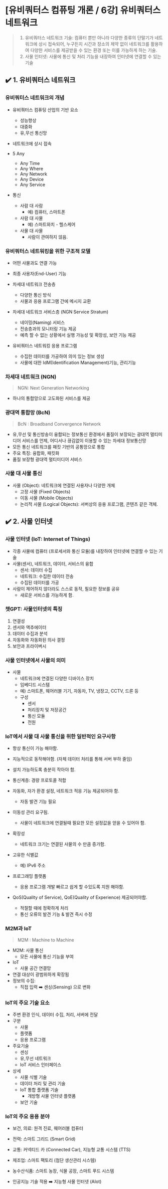 # [유비쿼터스 컴퓨팅 개론 / 6강] 유비쿼터스 네트워크

> 1. 유비쿼터스 네트워크 기술: 컴퓨터 뿐만 아니라 다양한 종류의 단말기가 네트워크에 상시 접속되어, 누구든지 시간과 장소의 제약 없이 네트워크를 활용하여 다양한 서비스를 제공받을 수 있는 환경 또는 이를 가능하게 하는 기술.
> 2. 사물 인터넷: 사물에 통신 및 처리 기능을 내장하여 인터넷에 연결할 수 있는 기술

## ✔️ 1. 유비쿼터스 네트워크

### 유비쿼터스 네트워크의 개념

- 유비쿼터스 컴퓨팅 산업의 기반 요소
  - 성능향상
  - 대중화
  - 유,무선 통신망
- 네트워크에 상시 접속
- 5 Any
  - Any Time
  - Any Where
  - Any Network
  - Any Device
  - Any Service

- 통신
  - 사람 대 사람
    - 예) 컴퓨터, 스마트폰
  - 사람 대 사물
    - 예) 스마트와치 - 헬스케어
  - 사물 대 사물
    - 사람이 관여하지 않음.

### 유비쿼터스 네트워킹을 위한 구조적 모델

- 어떤 사물과도 연결 가능

- 최종 사용자(End-User) 기능
- 차세대 네트워크 전송층
  - 다양한 통신 방식
  - 사물과 응용 프로그램 간에 메시지 교환
- 차세대 네트워크 서비스층 (NGN Service Stratum)
  - 네이밍(Naming) 서비스
  - 전송층과의 모니터링 기능 제공
  - 예측 할 수 없는 상황에서 실행 가능성 및 확장성, 보안 기능 제공
- 유비쿼터스 네트워킹 응용 프로그램
  - 수집한 데이터를 가공하여 의미 있는 정보 생성
  - 사물에 대한 IdM(Identification Management)기능, 관리기능

### 차세대 네트워크 (NGN)

> NGN: Next Generation Networking

- 하나의 통합망으로 고도화된 서비스를 제공

### 광대역 통합망 (BcN)

> BcN : Broadband Convergence Network

- 유,무선 및 통신방송이 융합되는 정보통신 환경에서 품질이 보장되는 광대역 멀티미디어 서비스를 언제, 어디서나 끊김없이 이용할 수 있는 차세대 정보통신망
- 모든 통신 네트워크를 패킷 기반의 공통망으로 통합
- 주요 특징: 융합화, 패킷화
- 품질 보장형 광대역 멀티미디어 서비스

### 사물 대 사물 통신

- 사물 (Object): 네트워크에 연결된 사용자나 다양한 개체
  -  고정 사물 (Fixed Objects)
  -  이동 사물 (Mobile Objects)
  -  논리적 사물 (Logical Objects): 서버상의 응용 프로그램, 콘텐츠 같은 객체. 

## ✔️ 2. 사물 인터넷

### 사물 인터넷 (IoT: Internet of Things)

- 각종 사물에 컴퓨터 (프로세서와 통신 모듈)를 내장하여 인터넷에 연결할 수 있는 기술
- 사물(센서), 네트워크, 데이터, 서비스의 융합
  - 센서: 데이터 수집
  - 네트워크: 수집한 데이터 전송
  - 수집된 데이터를 가공
- 사람이 제어하지 않더라도 스스로 동작, 필요한 정보를 공유
  - 새로운 서비스를 가능하게 함.

### 챗GPT: 사물인터넷의 특징

1. 연결성
2. 센서와 액추에이터
3. 데이터 수집과 분석
4. 자동화와 자동화된 의사 결정
5. 보안과 프라이버시

### 사물 인터넷에서 사물의 의미

- 사물
  - 네트워크에 연결된 다양한 디바이스 장치
  - 임베디드 시스템
  - 예) 스마트폰, 웨어러블 기기, 자동차, TV, 냉장고, CCTV, 드론 등
  - 구성
    - 센서
    - 처리장치 및 저장공간
    - 통신 모듈
    - 전원

### IoT에서 사물 대 사물 통신을 위한 일반적인 요구사항

- 항상 통신이 가능 해야함.
- 지능적으로 동작해야함. (자체 데이터 처리를 통해 서버 부하 줄임)
- 설치 가능하도록 충분히 작아야 함.


- 통신계층: 경량 프로토콜 적합
- 자동화, 자가 환경 설정, 네트워크 적응 기능 제공되어야 함.
  - 자동 발견 기능 필요
- 이동성 관리 요구됨.
  - 사물이 네트워크에 연결될때 필요한 모든 설정값을 얻을 수 있어야 함.
- 확장성
  - 네트워크 크기는 연결된 사물의 수 만큼 증가함.
- 고유한 식별값 
  - 예) IPv6 주소
- 프로그래밍 플랫폼
  - 응용 프로그램 개발 빠르고 쉽게 할 수있도록 지원 해야함.
- QoS(Quality of Service), QoE(Quality of Experience) 제공되어야함.
  - 적절할 때에 정확하게 처리
  - 통신 오류의 발견 기능 & 발견 즉시 수정

### M2M과 IoT

> M2M : Machine to Machine

- M2M: 사물 통신
  - 모든 사물에 통신 기능을 부여
- IoT
  - 사물 공간 연결망
- 연결 대상이 광범위하게 확장됨
- 정보의 수집:
  - 직접 입력 ➡️ 센싱(Sensing) 으로 변화

### IoT의 주요 기술 요소

- 주변 환경 인식, 데이터 수집, 처리, 서버에 전달
- 구분
  - 사물
  - 플랫폼
  - 응용 프로그램
- 주요기술
  - 센싱
  - 유,무선 네트워크
  - IoT 서비스 인터페이스
- 상세
  - 사물 식별 기술
  - 데이터 처리 및 관리 기술
  - IoT 통합 플랫폼 기술
    - 개방형 사물 인터넷 플랫폼
  - 보안 기술

### IoT의 주요 응용 분야

- 보건, 의료: 원격 진료, 웨어러블 컴퓨터
- 전력: 스마트 그리드 (Smart Grid)
- 교통: 커넥티드 카 (Connected Car), 지능형 교통 시스템 (TTS)
- 제조업: 스마트 팩토리 (첨단 생산관리 시스템)
- 농수산식품: 스마트 농장, 식물 공장, 스마트 푸드 시스템


- 인공지능 기술 적용 ➡️ 지능형 사물 인터넷 (AIot)